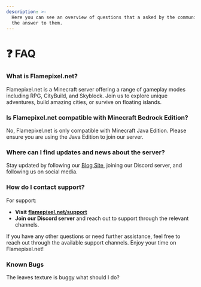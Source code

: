 ```yaml
---
description: >-
  Here you can see an overview of questions that a asked by the community and
  the answer to them.
---
```


# ❓ FAQ

### **What is Flamepixel.net?**

Flamepixel.net is a Minecraft server offering a range of gameplay modes including RPG, CityBuild, and Skyblock. Join us to explore unique adventures, build amazing cities, or survive on floating islands.

### **Is Flamepixel.net compatible with Minecraft Bedrock Edition?**

No, Flamepixel.net is only compatible with Minecraft Java Edition. Please ensure you are using the Java Edition to join our server.

### Where can I find updates and news about the server?

Stay updated by following our [Blog Site](https://flamepixel.net/blog), joining our Discord server, and following us on social media.

### **How do I contact support?**

For support:

* **Visit** [**flamepixel.net/support**](https://flamepixel.net/support)
* **Join our Discord server** and reach out to support through the relevant channels.

If you have any other questions or need further assistance, feel free to reach out through the available support channels. Enjoy your time on Flamepixel.net!



### Known Bugs

The leaves texture is buggy what should I do?

